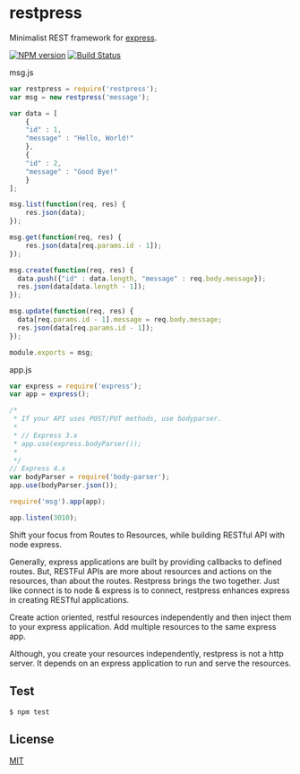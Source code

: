 restpress
=========
Minimalist REST framework for [express](http://expressjs.com/).

  [![NPM version](https://img.shields.io/npm/v/restpress.svg?style=flat)](https://www.npmjs.org/package/restpress)
  [![Build Status](https://img.shields.io/travis/palanik/restpress.svg?style=flat)](https://travis-ci.org/palanik/restpress)

msg.js
```js
var restpress = require('restpress');
var msg = new restpress('message');

var data = [
    {
	"id" : 1,
	"message" : "Hello, World!"
    },
    {
	"id" : 2,
	"message" : "Good Bye!"
    }
];

msg.list(function(req, res) {
	res.json(data);
});

msg.get(function(req, res) {
	res.json(data[req.params.id - 1]);
});

msg.create(function(req, res) {
  data.push({"id" : data.length, "message" : req.body.message});
  res.json(data[data.length - 1]);
});

msg.update(function(req, res) {
  data[req.params.id - 1].message = req.body.message;
  res.json(data[req.params.id - 1]);
});

module.exports = msg;
```

app.js
```js
var express = require('express');
var app = express();

/*
 * If your API uses POST/PUT methods, use bodyparser.
 *
 * // Express 3.x
 * app.use(express.bodyParser());
 *
 */
// Express 4.x
var bodyParser = require('body-parser');
app.use(bodyParser.json());

require('msg').app(app);

app.listen(3010);
```

Shift your focus from Routes to Resources, while building RESTful API with node express.

Generally, express applications are built by providing callbacks to defined routes.
But, RESTFul APIs are more about resources and actions on the resources, than about the routes. Restpress brings the two together. 
Just like connect is to node & express is to connect, restpress enhances express in creating RESTful applications.

Create action oriented, restful resources independently and then inject them to your express application.
Add multiple resources to the same express app.

Although, you create your resources independently, restpress is not a http server. It depends on an express application to run and serve the resources.

## Test

    $ npm test

## License

  [MIT](LICENSE)
